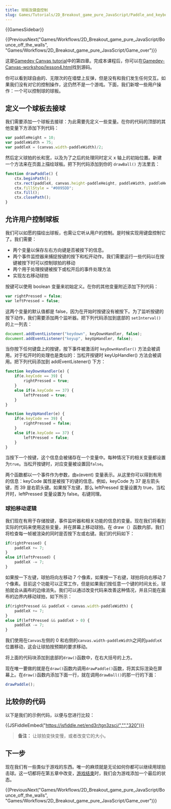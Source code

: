 ```yaml
---
title: 球板及键盘控制
slug: Games/Tutorials/2D_Breakout_game_pure_JavaScript/Paddle_and_keyboard_controls
---
```


{{GamesSidebar}}

{{PreviousNext("Games/Workflows/2D_Breakout_game_pure_JavaScript/Bounce_off_the_walls", "Games/Workflows/2D_Breakout_game_pure_JavaScript/Game_over")}}

这是[Gamedev Canvas tutorial](/zh-CN/docs/Games/Workflows/Breakout_game_from_scratch)中的第四章。完成本课程后，你可以在[Gamedev-Canvas-workshop/lesson4.html](https://github.com/end3r/Gamedev-Canvas-workshop/blob/gh-pages/lesson04.html)找到源码。

你可以看到球自由的、无限次的在墙壁上反弹，但是没有和我们发生任何交互。如果我们没有对它的控制操作，这仍然不是一个游戏。下面，我们新增一些用户操作：一个可以控制球的球板。

## 定义一个球板去接球

我们需要添加一个球板去接球：为此需要先定义一些变量。在你的代码的顶部的其他变量下方添加下列代码：

```js
var paddleHeight = 10;
var paddleWidth = 75;
var paddleX = (canvas.width-paddleWidth)/2;
```

然后定义球拍的长和宽，以及为了之后的处理同时定义 x 轴上的初始位置。新建一个方法来在页面上描绘球板。把下列代码添加到你的 `drawBall()` 方法里去：

```js
function drawPaddle() {
    ctx.beginPath();
    ctx.rect(paddleX, canvas.height-paddleHeight, paddleWidth, paddleHeight);
    ctx.fillStyle = "#0095DD";
    ctx.fill();
    ctx.closePath();
}
```

## 允许用户控制球板

我们可以如愿的描绘出球板，也需让它听从用户的控制。是时候实现用键盘控制它了。我们需要：

- 两个变量以保存左右方向键是否被按下的信息。
- 两个事件监控器来捕捉按键的按下和松开动作。我们需要运行一些代码以在按键被按下时可以控制球拍的移动
- 两个用于处理按键被按下或松开后的事件处理方法
- 实现左右移动球拍

按键可以使用 boolean 变量来初始定义。在你的其他变量附近添加下列代码：

```js
var rightPressed = false;
var leftPressed = false;
```

这两个变量的默认值都是 false，因为在开始时按键没有被按下。为了监听按键的按下动作，我们需要添加两个监听器。把下列代码添加到底部的 `setInterval()` 的上一列去：

```js
document.addEventListener("keydown", keyDownHandler, false);
document.addEventListener("keyup", keyUpHandler, false);
```

当你按下任何键盘上的按键，按下事件被激活时 `keyDownHandler()` 方法会被调用。对于松开时的处理也是类似的：当松开按键时 keyUpHandler() 方法会被调用。把下列代码添加到 addEventListener() 下方：

```js
function keyDownHandler(e) {
    if(e.keyCode == 39) {
        rightPressed = true;
    }
    else if(e.keyCode == 37) {
        leftPressed = true;
    }
}

function keyUpHandler(e) {
    if(e.keyCode == 39) {
        rightPressed = false;
    }
    else if(e.keyCode == 37) {
        leftPressed = false;
    }
}
```

当按下一个按键，这个信息会被储存在一个变量中。每种情况下的相关变量都设置为`true`。当松开按键时，对应变量被设置回`false`。

两个函数都以一个事件作为参数，由`e`(event) 变量表示。从这里你可以得到有用的信息：keyCode 属性是被按下的键的信息。例如，keyCode 为 37 是左箭头键，而 39 是右箭头键。如果按下左键，那么 leftPressed 变量设置为 true，当松开时，leftPressed 变量设置为 false。右键同理。

### 球拍移动逻辑

我们现在有用于存储按键，事件监听器和相关功能的信息的变量。现在我们将看到实际的代码来使用这些变量，并在屏幕上移动球拍。在 draw（）函数内部，我们将检查每一帧被渲染的同时是否按下左或右键。我们的代码如下：

```js
if(rightPressed) {
    paddleX += 7;
}
else if(leftPressed) {
    paddleX -= 7;
}
```

如果按一下左键，球拍将向左移动 7 个像素，如果按一下右键，球拍将向右移动 7 个像素。目前这个功能可以正常工作，但是如果我们按任意一个键的时间太长，球拍就会从画布的边缘消失。我们可以通过改变代码来改善这种情况，并且只能在画布的边界内移动球拍，如下所示：

```js
if(rightPressed && paddleX < canvas.width-paddleWidth) {
    paddleX += 7;
}
else if(leftPressed && paddleX > 0) {
    paddleX -= 7;
}
```

我们使用在`Canvas`左侧的 0 和右侧的`canvas.width-paddleWidth`之间的`paddleX`位置移动，这会让球拍按预期的要求移动。

将上面的代码块添加到底部的`draw()`函数中，在右大括号的上方。

现在唯一要做的就是在`draw()`函数内调用`drawPaddle()`函数，将其实际渲染在屏幕上。在`draw()`函数内添加下面一行，就在调用`drawBall()`的那一行的下面：

```js
drawPaddle();
```

## 比较你的代码

以下是我们的示例代码，以便与您进行比较：

{{JSFiddleEmbed("https://jsfiddle.net/end3r/tgn3zscj/","","320")}}

> **备注：** 让球拍变快变慢，或者改变它的大小。

## 下一步

现在我们有一些类似于游戏的东西。唯一的麻烦就是无论如何你都可以继续用球拍击球。这一切都将在第五章中改变，[游戏结束](/zh-CN/docs/Games/Workflows/Breakout_game_from_scratch/Game_over)时，我们会为游戏添加一个最后的状态。

{{PreviousNext("Games/Workflows/2D_Breakout_game_pure_JavaScript/Bounce_off_the_walls", "Games/Workflows/2D_Breakout_game_pure_JavaScript/Game_over")}}
